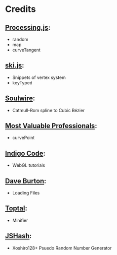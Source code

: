 # Credits

## [Processing.js](https://github.com/processing-js/processing-js):
- random
- map
- curveTangent

## [ski.js](https://github.com/thelegendski/ski.js/):
- Snippets of vertex system
- keyTyped

## [Soulwire](http://jsfiddle.net/user/soulwire/fiddles/):
- Catmull-Rom spline to Cubic Bézier

## [Most Valuable Professionals](https://www.mvps.org/):
- curvePoint

## [Indigo Code](https://www.youtube.com/@IndigoCode):
- WebGL tutorials

## [Dave Burton](https://stackoverflow.com/users/562862/dave-burton):
- Loading Files

## [Toptal](https://www.toptal.com/developers/javascript-minifier):
- Minifier

## [JSHash](https://github.com/bryc/code/blob/master/jshash/PRNGs.md#xoshiro):
- Xoshiro128+ Psuedo Random Number Generator
